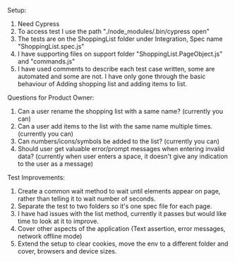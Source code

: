 Setup: 
1. Need Cypress 
2. To access test I use the path "./node_modules/.bin/cypress open"
3. The tests are on the ShoppingList folder under Integration, Spec name "ShoppingList.spec.js"
4. I have supporting files on support folder "ShoppingList.PageObject.js" and "commands.js"
5. I have used comments to describe each test case written, some are automated and some are not. I have only gone through the basic behaviour of Adding shopping list and adding items to list.

Questions for Product Owner:
1. Can a user rename the shopping list with a same name? (currently you can)
2. Can a user add items to the list with the same name multiple times. (currently you can)
3. Can numbers/icons/symbols be added to the list? (currently you can)
4. Should user get valuable error/prompt messages when entering invalid data? (currently when user enters a space, it doesn't give any indication to the user as a message)

Test Improvements:
1. Create a common wait method to wait until elements appear on page, rather than telling it to wait number of seconds.
2. Separate the test to two folders so it's one spec file for each page.
3. I have had issues with the list method, currently it passes but would like time to look at it to improve. 
4. Cover other aspects of the application (Text assertion, error messages, network offline mode)
5. Extend the setup to clear cookies, move the env to a different folder and cover, browsers and device sizes. 